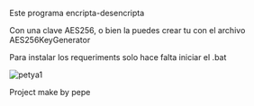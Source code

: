Este programa encripta-desencripta

Con una clave AES256, o bien la puedes crear tu con el archivo AES256KeyGenerator

Para instalar los requeriments solo hace falta iniciar el .bat

![petya1](https://github.com/user-attachments/assets/7802b196-b2cb-426b-ac5d-1fc45dad6beb)


Project make by pepe
